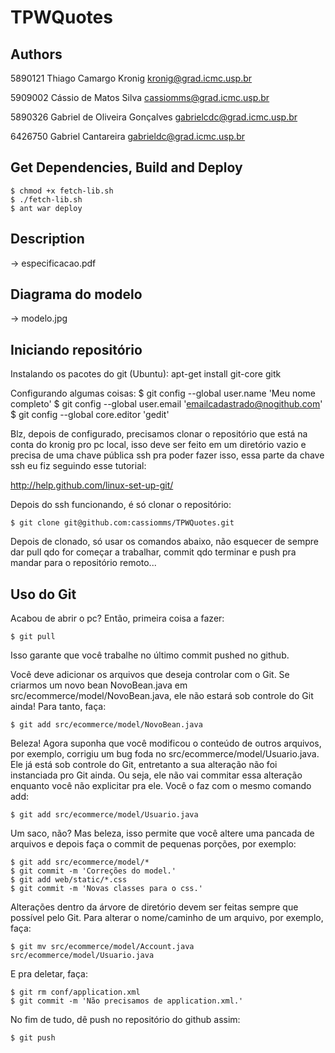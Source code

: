 TPWQuotes
==========
## Authors

5890121 
Thiago Camargo Kronig 
kronig@grad.icmc.usp.br

5909002
Cássio de Matos Silva
cassiomms@grad.icmc.usp.br

5890326
Gabriel de Oliveira Gonçalves
gabrielcdc@grad.icmc.usp.br

6426750
Gabriel Cantareira
gabrieldc@grad.icmc.usp.br

## Get Dependencies, Build and Deploy
   
    $ chmod +x fetch-lib.sh
    $ ./fetch-lib.sh
    $ ant war deploy

## Description

-> especificacao.pdf

## Diagrama do modelo

-> modelo.jpg

## Iniciando repositório

Instalando os pacotes do git (Ubuntu):
apt-get install git-core gitk

Configurando algumas coisas:
	$ git config --global user.name 'Meu nome completo'
	$ git config --global user.email 'emailcadastrado@nogithub.com'
	$ git config --global core.editor 'gedit'

Blz, depois de configurado, precisamos clonar o repositório que está na conta do kronig pro pc local, isso deve ser feito em um diretório vazio e precisa de uma chave pública ssh pra poder fazer isso, essa parte da chave ssh eu fiz seguindo esse tutorial:

http://help.github.com/linux-set-up-git/

Depois do ssh funcionando, é só clonar o repositório:

	$ git clone git@github.com:cassiomms/TPWQuotes.git

Depois de clonado, só usar os comandos abaixo, não esquecer de sempre dar pull qdo for começar a trabalhar, commit qdo terminar e push pra mandar para o repositório remoto...

## Uso do Git

Acabou de abrir o pc? Então, primeira coisa a fazer:
    
    $ git pull
    
Isso garante que você trabalhe no último commit pushed no github.

Você deve adicionar os arquivos que deseja controlar com o Git. Se criarmos
um novo bean NovoBean.java em src/ecommerce/model/NovoBean.java, ele não 
estará sob controle do Git ainda! Para tanto, faça:
   
    $ git add src/ecommerce/model/NovoBean.java

Beleza! Agora suponha que você modificou o conteúdo de outros arquivos, por 
exemplo, corrigiu um bug foda no src/ecommerce/model/Usuario.java. Ele já 
está sob controle do Git, entretanto a sua alteração não foi instanciada 
pro Git ainda. Ou seja, ele não vai commitar essa alteração enquanto você 
não explicitar pra ele. Você o faz com o mesmo comando add:
    
    $ git add src/ecommerce/model/Usuario.java

Um saco, não? Mas beleza, isso permite que você altere uma pancada de arquivos 
e depois faça o commit de pequenas porções, por exemplo:

    $ git add src/ecommerce/model/*
    $ git commit -m 'Correções do model.'
    $ git add web/static/*.css  
    $ git commit -m 'Novas classes para o css.'

Alterações dentro da árvore de diretório devem ser feitas sempre que possível
pelo Git. Para alterar o nome/caminho de um arquivo, por exemplo, faça:

    $ git mv src/ecommerce/model/Account.java src/ecommerce/model/Usuario.java

E pra deletar, faça:

    $ git rm conf/application.xml
    $ git commit -m 'Não precisamos de application.xml.'

No fim de tudo, dê push no repositório do github assim:

    $ git push

